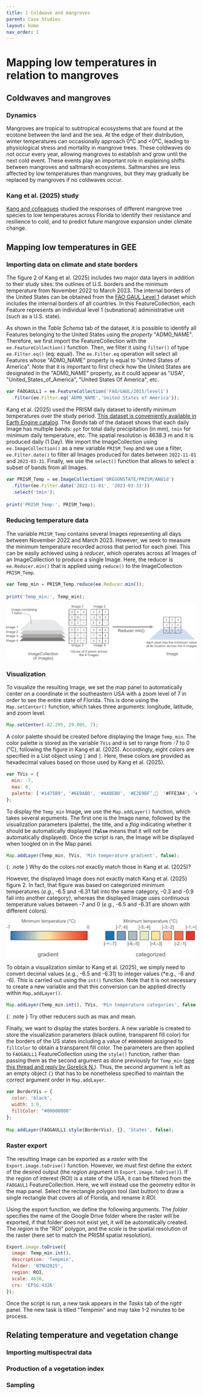 ```yaml
---
title: 1 Coldwave and mangroves
parent: Case Studies
layout: home
nav_order: 1
---
```


# Mapping low temperatures in relation to mangroves

## Coldwaves and mangroves

### Dynamics

Mangroves are tropical to subtropical ecosystems that are found at the ecotone between the land and the sea. At the edge of their distribution, winter temperatures can occasionally approach 0°C and <0°C, leading to physiological stress and mortality in mangrove trees. These coldwaves do not occur every year, allowing mangroves to establish and grow until the next cold event. These events play an important role in explaining shifts between mangroves and saltmarsh ecosystems. Saltmarshes are less affected by low temperatures than mangroves, but they may gradually be replaced by mangroves if no coldwaves occur.

### Kang et al. (2025) study

[Kang and colleagues](https://doi.org/10.1111/1365-2745.14440) studied the responses of different mangrove tree species to low temperatures across Florida to identify their resistance and resilience to cold, and to predict future mangrove expansion under climate change.

## Mapping low temperatures in GEE

### Importing data on climate and state borders

The figure 2 of Kang et al. (2025) includes two major data layers in addition to their study sites: the outlines of U.S. borders and the minimum temperature from November 2022 to March 2023. The internal borders of the United States can be obtained from the [FAO GAUL Level 1](https://developers.google.com/earth-engine/datasets/catalog/FAO_GAUL_2015_level1) dataset which includes the internal borders of all countries. In this FeatureCollection, each Feature represents an individual level 1 (subnational) administrative unit (such as a U.S. state). 

As shown in the *Table Schema* tab of the dataset, it is possible to identify all Features belonging to the United States using the *property* "ADM0_NAME". Therefore, we first import the FeatureCollection with the ``ee.FeatureCollection()`` function. Then, we filter it using ``filter()`` of type ``ee.Filter.eq()`` (eq: equal). The ``ee.Filter.eq`` operation will select all Features whose "ADM0_NAME" property is equal to "United States of America". Note that it is important to first check how the United States are designated in the "ADM0_NAME" property, as it could appear as "USA", "United_States_of_America", "United States Of America", etc.

```js
var FAOGAULL1 = ee.FeatureCollection('FAO/GAUL/2015/level1')
  .filter(ee.Filter.eq('ADM0_NAME','United States of America'));
```

Kang et al. (2025) used the PRISM daily dataset to identify minimum temperatures over the study period. [This dataset is conveniently available in Earth Engine catalog](https://developers.google.com/earth-engine/datasets/catalog/OREGONSTATE_PRISM_AN81d). The *Bands* tab of the dataset shows that each daily Image has multiple bands: ``ppt`` for total daily precipitation (in mm), ``tmin`` for minimum daily temperature, etc. The spatial resolution is 4638.3 m and it is produced daily (1 Day). We import the ImageCollection using ``ee.ImageCollection()`` as a new variable ``PRISM_Temp`` and we use a filter, ``ee.Filter.date()`` to filter all Images produced for dates between ``2022-11-01`` and ``2023-03-31``. Finally, we use the ``select()`` function that allows to select a subset of bands from all Images.

```js
var PRISM_Temp = ee.ImageCollection('OREGONSTATE/PRISM/AN81d')
  .filter(ee.Filter.date('2022-11-01', '2023-03-31'))
  .select('tmin');

print('PRISM_Temp:', PRISM_Temp);
```

### Reducing temperature data

The variable ``PRISM_Temp`` contains several Images representing all days between November 2022 and March 2023. However, we seek to measure the minimum temperature recorded across that period for each pixel. This can be easily achieved using a *reducer*, which operates across all Images of an ImageCollection to produce a single Image. Here, the reducer is ``ee.Reducer.min()`` that is applied using ``reduce()`` to the ImageCollection ``PRISM_Temp``.

```js
var Temp_min = PRISM_Temp.reduce(ee.Reducer.min());

print('Temp_min:', Temp_min);
```

![](reducer.png)

### Visualization

To visualize the resulting Image, we set the map panel to automatically center on a coordinate in the southeastern USA with a zoom level of 7 in order to see the entire state of Florida. This is done using the ``Map.setCenter()`` function, which takes three arguments: longitude, latitude, and zoom level.

```js
Map.setCenter(-82.295, 29.085, 7);
```

A color palette should be created before displaying the Image ``Temp_min``. The color palette is stored as the variable ``TVis`` and is set to range from -7 to 0 (°C), following the figure in Kang et al. (2025). Accordingly, eight colors are specified in a List object using ``[`` and ``]``. Here, these colors are provided as hexadecimal values based on those used by Kang et al. (2025).

```js
var TVis = {
  min: -7,
  max: 0,
  palette: ['#1475B9', '#6E9ABD', '#AABEBD', '#E2E9BF’,  '#FFE3A4', '#FFA672', '#FE6F47', '#F72B22'],
};
```

To display the ``Temp_min`` Image, we use the ``Map.addLayer()`` function, which takes several arguments. The first one is the Image name, followed by the visualization parameters (palette), the title, and a *flag* indicating whether it should be automatically displayed (**``false``** means that it will not be automatically displayed). Once the script is ran, the Image will be displayed when toogled on in the Map panel.

```js
Map.addLayer(Temp_min, TVis, 'Min temperature gradient', false);
```

{: .note }
Why do the colors not exactly match those in Kang et al. (2025)?

However, the displayed Image does not exactly match Kang et al. (2025) figure 2. In fact, that figure was based on categorized minimum temperatures (*e.g.*, -6.5 and -6.31 fall into the same category, -0.3 and -0.9 fall into another category), whereas the displayed Image uses continuous temperature values between -7 and 0 (*e.g.*, -6.5 and -6.31 are shown with different colors). 

![](gradient.png)

To obtain a visualization similar to Kang et al. (2025), we simply need to convert decimal values (*e.g.*, -6.5 and -6.31) to integer values (*e.g., -6 and -6). This is carried out using the ``int()`` function. Note that it is not necessary to create a new variable and that this conversion can be applied directly within ``Map.addLayer()``.


```js
Map.addLayer(Temp_min.int(), TVis, 'Min temperature categories', false);
```

{: .note }
Try other reducers such as max and mean.

Finally, we want to display the states borders. A new variable is created to store the visualization parameters (black outline, transparent fill color) for the borders of the US states including a value of ``#00000000`` assigned to ``fillColor`` to obtain a transparent fill color. The parameters are then applied to ``FAOGAULL1`` FeatureCollection using the ``style()`` function, rather than passing them as the second argument as done previously for ``Temp_min`` ([see this thread and reply by Gorelick N.](https://gis.stackexchange.com/questions/470500/set-fill-color-of-vector-polygon-layer-to-transparent-in-google-earth-engine)). Thus, the second argument is left as an empty object ``{}`` that has to be nonetheless specified to maintain the correct argument order in ``Map.addLayer``.

```js
var BorderVis = {
  color: 'black',
  width: 1.0,
  fillColor: "#00000000"
};

Map.addLayer(FAOGAULL1.style(BorderVis), {}, 'States', false);
```

### Raster export
The resulting Image can be exported as a *raster* with the ``Export.image.toDrive()`` function. However, we must first define the extent of the desired output (the *region* argument in ``Export.image.toDrive()``). If the region of interest (ROI) is a state of the USA, it can be filtered from the ``FAOGAUL1`` FeatureCollection. Here, we will instead use the geometry editor in the map panel. Select the rectangle polygon tool (last button) to draw a single rectangle that covers all of Florida, and rename it *ROI*.

Using the export function, we define the following arguments. The *folder* specifies the name of the Google Drive folder where the raster will be exported, if that folder does not exist yet, it will be automatically created. The *region* is the "ROI" polygon, and the *scale* is the spatial resolution of the raster (here set to match the PRISM spatial resolution).

```js
Export.image.toDrive({
  image: Temp_min.int(),
  description: 'Tempmin',
  folder: 'NTNU2025',
  region: ROI,
  scale: 4638,
  crs: 'EPSG:4326'
});
```

Once the script is run, a new task appears in the *Tasks* tab of the *right* panel. The new task is titled "Tempmin" and may take 1-2 minutes to be process.

## Relating temperature and vegetation change

### Importing multispectral data


### Production of a vegetation index


### Sampling
